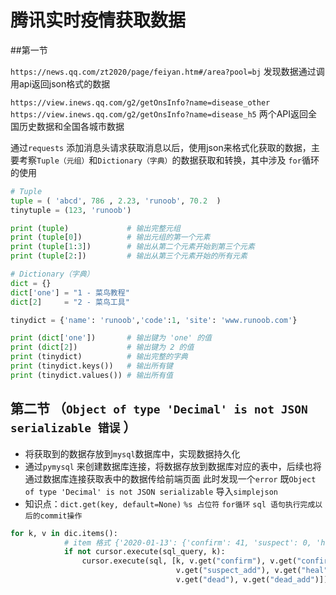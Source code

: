 # 腾讯实时疫情获取数据
##第一节

 `https://news.qq.com/zt2020/page/feiyan.htm#/area?pool=bj` 
 发现数据通过调用api返回json格式的数据 
 

 `https://view.inews.qq.com/g2/getOnsInfo?name=disease_other` 
 `https://view.inews.qq.com/g2/getOnsInfo?name=disease_h5` 两个API返回全国历史数据和全国各城市数据
 
 通过`requests` 添加消息头请求获取消息以后，使用json来格式化获取的数据，主要考察`Tuple（元组）`和`Dictionary（字典）`的数据获取和转换，其中涉及 `for`循环的使用
 
 ```python
# Tuple 
tuple = ( 'abcd', 786 , 2.23, 'runoob', 70.2  )
tinytuple = (123, 'runoob')

print (tuple)             # 输出完整元组
print (tuple[0])          # 输出元组的第一个元素
print (tuple[1:3])        # 输出从第二个元素开始到第三个元素
print (tuple[2:])         # 输出从第三个元素开始的所有元素

# Dictionary（字典）
dict = {}
dict['one'] = "1 - 菜鸟教程"
dict[2]     = "2 - 菜鸟工具"

tinydict = {'name': 'runoob','code':1, 'site': 'www.runoob.com'}

print (dict['one'])       # 输出键为 'one' 的值
print (dict[2])           # 输出键为 2 的值
print (tinydict)          # 输出完整的字典
print (tinydict.keys())   # 输出所有键
print (tinydict.values()) # 输出所有值
```
## 第二节 （`Object of type 'Decimal' is not JSON serializable 错误` ）
* 将获取到的数据存放到`mysql`数据库中，实现数据持久化 
* 通过`pymysql` 来创建数据库连接，将数据存放到数据库对应的表中，后续也将通过数据库连接获取表中的数据传给前端页面
 此时发现一个`error` 既`Object of type 'Decimal' is not JSON serializable` 导入`simplejson` 
* 知识点：`dict.get(key, default=None)` `%s 占位符` `for循环` `sql 语句执行完成以后的commit操作`
```python
for k, v in dic.items():
            # item 格式 {'2020-01-13': {'confirm': 41, 'suspect': 0, 'heal': 0, 'dead': 1}
            if not cursor.execute(sql_query, k):
                cursor.execute(sql, [k, v.get("confirm"), v.get("confirm_add"), v.get("suspect"),
                                     v.get("suspect_add"), v.get("heal"), v.get("heal_add"),
                                     v.get("dead"), v.get("dead_add")])
```

